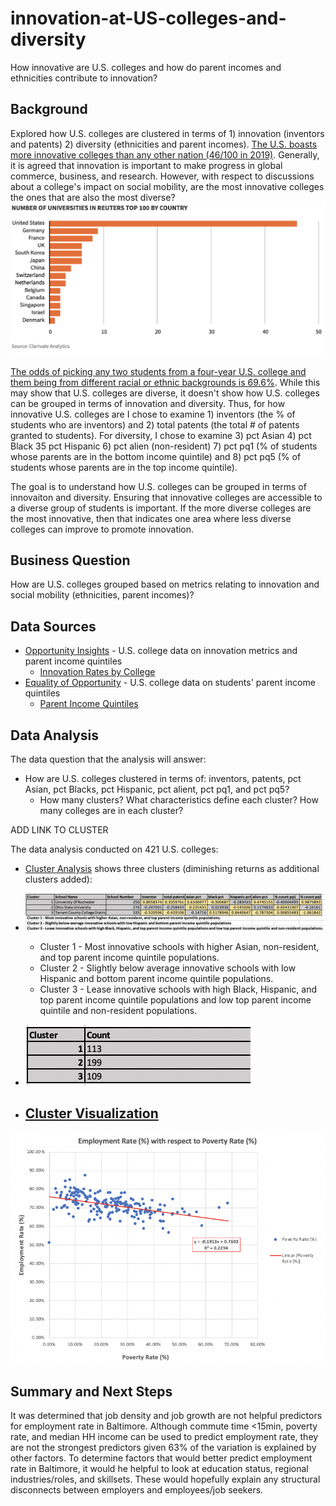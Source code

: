 # innovation-at-US-colleges-and-diversity
How innovative are U.S. colleges and how do parent incomes and ethnicities contribute to innovation? 
## Background
Explored how U.S. colleges are clustered in terms of 1) innovation (inventors and patents) 2) diversity (ethnicities and parent incomes). [The U.S. boasts more innovative colleges than any other nation (46/100 in 2019)](https://www.forbes.com/sites/dereknewton/2019/10/28/american-universities-still-lead-the-world-in-innovation-impact/#13e946986c98). Generally, it is agreed that innovation is important to make progress in global commerce, business, and research. However, with respect to discussions about a college's impact on social mobility, are the most innovative colleges the ones that are also the most diverse? 
![alt text](https://github.com/matthewprk/innovation-at-US-colleges-/blob/main/Most%20Innovative%20Colleges%202019.png)

[The odds of picking any two students from a four-year U.S. college and them being from different racial or ethnic backgrounds is 69.6%](https://www.usatoday.com/story/money/2020/02/13/these-colleges-have-the-most-diverse-student-bodies/41152233/). While this may show that U.S. colleges are diverse, it doesn't show how U.S. colleges can be grouped in terms of innovation and diversity. Thus, for how innovative U.S. colleges are I chose to examine 1) inventors (the % of students who are inventors) and 2) total patents (the total # of patents granted to students). For diversity, I chose to examine 3) pct Asian 4) pct Black 35 pct Hispanic 6) pct alien (non-resident) 7) pct pq1 (% of students whose parents are in the bottom income quintile) and 8) pct pq5 (% of students whose parents are in the top income quintile). 

The goal is to understand how U.S. colleges can be grouped in terms of innovaiton and diversity. Ensuring that innovative colleges are accessible to a diverse group of students is important. If the more diverse colleges are the most innovative, then that indicates one area where less diverse colleges can improve to promote innovation.
 
## Business Question
How are U.S. colleges grouped based on metrics relating to innovation and social mobility (ethnicities, parent incomes)?

## Data Sources
- [Opportunity Insights](https://opportunityinsights.org/data/?geographic_level=100&topic=105&paper_id=0#resource-listing) - U.S. college data on innovation metrics and parent income quintiles
  - [Innovation Rates by College](https://github.com/matthewprk/innovation-at-US-colleges-/blob/main/Innovation%20Rates%20by%20College.csv)
- [Equality of Opportunity](http://www.equality-of-opportunity.org/data/college/Codebook%20MRC%20Table%2010.pdf) - U.S. college data on students' parent income quintiles
  - [Parent Income Quintiles](https://github.com/matthewprk/innovation-at-US-colleges-/blob/main/equalityofopportunity.xlsx)

## Data Analysis
The data question that the analysis will answer:
- How are U.S. colleges clustered in terms of: inventors, patents, pct Asian, pct Blacks, pct Hispanic, pct alient, pct pq1, and pct pq5?
  - How many clusters? What characteristics define each cluster? How many colleges are in each cluster?

ADD LINK TO CLUSTER

The data analysis conducted on 421 U.S. colleges:
- [Cluster Analysis]() shows three clusters (diminishing returns as additional clusters added): 
- ![alt_text](https://github.com/matthewprk/innovation-at-US-colleges-/blob/main/cluster%20analysis%20table1.png)
  - Cluster 1 - Most innovative schools with higher Asian, non-resident, and top parent income quintile populations. 
  - Cluster 2 - Slightly below average innovative schools with low Hispanic and bottom parent income quintile populations.
  - Cluster 3 - Lease innovative schools with high Black, Hispanic, and top parent income quintile populations and low top parent income quintile and non-resident populations.
- ![alt_text](https://github.com/matthewprk/innovation-at-US-colleges-/blob/main/cluster%20count.png)
  
- [Cluster Visualization]()
  - 
![alt text](https://github.com/matthewprk/baltimore-city-employment-rate-2015/blob/master/linreg_povertyrate.png)
## Summary and Next Steps
It was determined that job density and job growth are not helpful predictors for employment rate in Baltimore. Although commute time <15min, poverty rate, and median HH income can be used to predict employment rate, they are not the strongest predictors given 63% of the variation is explained by other factors. To determine factors that would better predict employment rate in Baltimore, it would he helpful to look at education status, regional industries/roles, and skillsets. These would hopefully explain any structural disconnects between employers and employees/job seekers. 
